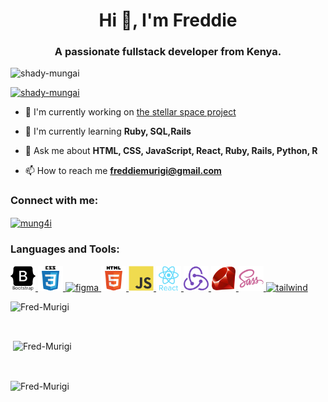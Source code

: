 <h1 align="center">Hi 👋, I'm Freddie</h1>
<h3 align="center">A passionate fullstack developer from Kenya.</h3>

<p align="left"> <img src="https://komarev.com/ghpvc/?username=shady-mungai&label=Profile%20views&color=0e75b6&style=flat" alt="shady-mungai" /> </p>

<p align="left"> <a href="https://github.com/ryo-ma/github-profile-trophy"><img src="https://github-profile-trophy.vercel.app/?username=shady-mungai" alt="shady-mungai" /></a> </p>

- 🔭 I'm currently working on [the stellar space project](https://github.com/shady-mungai/Stellar-space)

- 🌱 I'm currently learning **Ruby, SQL,Rails**

- 💬 Ask me about **HTML, CSS, JavaScript, React, Ruby, Rails, Python, R**

- 📫 How to reach me **freddiemurigi@gmail.com**

<h3 align="left">Connect with me:</h3>
<p align="left">
<a href="https://www.hackerrank.com/mung4i" target="blank"><img align="center" src="https://raw.githubusercontent.com/rahuldkjain/github-profile-readme-generator/master/src/images/icons/Social/hackerrank.svg" alt="mung4i" height="30" width="40" /></a>
</p>

<h3 align="left">Languages and Tools:</h3>
<p align="left"> <a href="https://getbootstrap.com" target="_blank" rel="noreferrer"> <img src="https://raw.githubusercontent.com/devicons/devicon/master/icons/bootstrap/bootstrap-plain-wordmark.svg" alt="bootstrap" width="40" height="40"/> </a> <a href="https://www.w3schools.com/css/" target="_blank" rel="noreferrer"> <img src="https://raw.githubusercontent.com/devicons/devicon/master/icons/css3/css3-original-wordmark.svg" alt="css3" width="40" height="40"/> </a> <a href="https://www.figma.com/" target="_blank" rel="noreferrer"> <img src="https://www.vectorlogo.zone/logos/figma/figma-icon.svg" alt="figma" width="40" height="40"/> </a> <a href="https://www.w3.org/html/" target="_blank" rel="noreferrer"> <img src="https://raw.githubusercontent.com/devicons/devicon/master/icons/html5/html5-original-wordmark.svg" alt="html5" width="40" height="40"/> </a> <a href="https://developer.mozilla.org/en-US/docs/Web/JavaScript" target="_blank" rel="noreferrer"> <img src="https://raw.githubusercontent.com/devicons/devicon/master/icons/javascript/javascript-original.svg" alt="javascript" width="40" height="40"/> </a> <a href="https://reactjs.org/" target="_blank" rel="noreferrer"> <img src="https://raw.githubusercontent.com/devicons/devicon/master/icons/react/react-original-wordmark.svg" alt="react" width="40" height="40"/> </a> <a href="https://redux.js.org" target="_blank" rel="noreferrer"> <img src="https://raw.githubusercontent.com/devicons/devicon/master/icons/redux/redux-original.svg" alt="redux" width="40" height="40"/> </a> <a href="https://www.ruby-lang.org/en/" target="_blank" rel="noreferrer"> <img src="https://raw.githubusercontent.com/devicons/devicon/master/icons/ruby/ruby-original.svg" alt="ruby" width="40" height="40"/> </a> <a href="https://sass-lang.com" target="_blank" rel="noreferrer"> <img src="https://raw.githubusercontent.com/devicons/devicon/master/icons/sass/sass-original.svg" alt="sass" width="40" height="40"/> </a> <a href="https://tailwindcss.com/" target="_blank" rel="noreferrer"> <img src="https://www.vectorlogo.zone/logos/tailwindcss/tailwindcss-icon.svg" alt="tailwind" width="40" height="40"/> </a> </p>

<p align="left"><img src="https://github-readme-stats.vercel.app/api/top-langs?username=Fred-Murigi&show_icons=true&locale=en&layout=compact" alt="Fred-Murigi" /></p>
<br />
<p align="left">&nbsp;<img align="center" src="https://github-readme-stats.vercel.app/api?username=Fred-Murig&show_icons=true&locale=en" alt="Fred-Murigi" /></p>
<br />
<p align="left"><img align="center" src="https://github-readme-streak-stats.herokuapp.com/?user=Fred-Murigi&" alt="Fred-Murigi" /></p>


<!--
**shady-mungai/shady-mungai** is a ✨ _special_ ✨ repository because its `README.md` (this file) appears on your GitHub profile.

Here are some ideas to get you started:

- 🔭 I'm currently working on ...
- 🌱 I'm currently learning ...
- 👯 I'm looking to collaborate on ...
- 🤔 I'm looking for help with ...
- 💬 Ask me about ...
- 📫 How to reach me: ...
- 😄 Pronouns: ...
- ⚡ Fun fact: ...
-->

